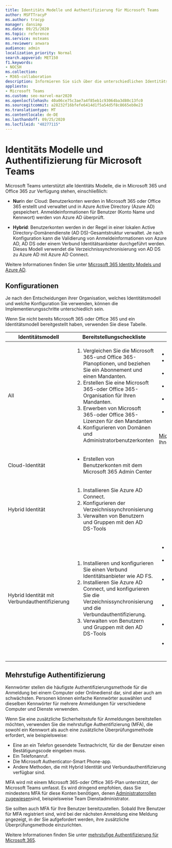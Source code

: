 ```yaml
---
title: Identitäts Modelle und Authentifizierung für Microsoft Teams
author: MSFTTracyP
ms.author: tracyp
manager: dansimp
ms.date: 09/25/2020
ms.topic: reference
ms.service: msteams
ms.reviewer: anwara
audience: admin
localization_priority: Normal
search.appverid: MET150
f1.keywords:
- NOCSH
ms.collection:
- M365-collaboration
description: Informieren Sie sich über die unterschiedlichen Identitäts Modelle für Microsoft Teams wie Cloud-only und Hybrid. Erfahren Sie auch mehr über die mehrstufige Authentifizierung.
appliesto:
- Microsoft Teams
ms.custom: seo-marvel-mar2020
ms.openlocfilehash: 40a06ce75c3ae7a4f85eb1c93064ba3d80c13fc0
ms.sourcegitcommit: a28232f16bfefe6414d1f5a54d5f8c8665eb0e23
ms.translationtype: MT
ms.contentlocale: de-DE
ms.lasthandoff: 09/25/2020
ms.locfileid: "48277115"
---
```

# <a name="identity-models-and-authentication-for-microsoft-teams"></a>Identitäts Modelle und Authentifizierung für Microsoft Teams

Microsoft Teams unterstützt alle Identitäts Modelle, die in Microsoft 365 und Office 365 zur Verfügung stehen, einschließlich:

- **Nur**in der Cloud: Benutzerkonten werden in Microsoft 365 oder Office 365 erstellt und verwaltet und in Azure Active Directory (Azure AD) gespeichert. Anmeldeinformationen für Benutzer (Konto Name und Kennwort) werden von Azure AD überprüft.

- **Hybrid**: Benutzerkonten werden in der Regel in einer lokalen Active Directory-Domänendienste (AD DS)-Gesamtstruktur verwaltet. Je nach Konfiguration kann die Validierung von Anmeldeinformationen von Azure AD, AD DS oder einem Verbund Identitätsanbieter durchgeführt werden. Dieses Modell verwendet die Verzeichnissynchronisierung von AD DS zu Azure AD mit Azure AD Connect.

Weitere Informationen finden Sie unter [Microsoft 365 Identity Models und Azure AD](https://docs.microsoft.com/microsoft-365/enterprise/about-microsoft-365-identity).

## <a name="configurations"></a>Konfigurationen

Je nach den Entscheidungen ihrer Organisation, welches Identitätsmodell und welche Konfiguration Sie verwenden, können die Implementierungsschritte unterschiedlich sein.

Wenn Sie nicht bereits Microsoft 365 oder Office 365 und ein Identitätsmodell bereitgestellt haben, verwenden Sie diese Tabelle. 

|Identitätsmodell |Bereitstellungscheckliste  |Weitere Informationen  |
|---------|---------|---------|
|All     |<ol type="1"><li>Vergleichen Sie die Microsoft 365-und Office 365-Planoptionen, und beziehen Sie ein Abonnement und einen Mandanten.</li><li>Erstellen Sie eine Microsoft 365-oder Office 365-Organisation für Ihren Mandanten.</li><li>Erwerben von Microsoft 365-oder Office 365-Lizenzen für den Mandanten</li><li>Konfigurieren von Domänen und Administratorbenutzerkonten</li></ol>  |<ul><li>[Office 365-Planoptionen](https://technet.microsoft.com/library/office-365-plan-options.aspx)</li><li>[Vergleich von Microsoft 365 for Business-Plänen](https://go.microsoft.com/fwlink/?linkid=854617)</li><li>[Kaufen oder Entfernen von Abonnementlizenzen](https://support.office.com/article/Buy-licenses-for-your-Office-365-for-business-subscription-36081d8d-b3fa-4948-8c34-e217bba825e1)</li><li>[Hinzufügen von Lizenzen zu einem Abonnement](https://support.office.com/article/Add-licenses-to-a-subscription-paid-for-using-a-product-key-4fb4bd7e-3920-4ce0-98fb-0c06e3fedf53)</li><li>[Einrichten von Microsoft 365 for Business](https://support.office.com/Article/set-up-Office-365-for-business-6a3a29a0-e616-4713-99d1-15eda62d04fa)</li><li>[Hinzufügen einer Domäne mit dem Setup-Assistenten](https://support.office.com/article/Add-users-and-domain-with-the-setup-wizard-6383f56d-3d09-4dcb-9b41-b5f5a5efd611)</li></ul><br>[Microsoft](https://www.microsoft.com/fasttrack/microsoft-365) -Soforthilfe steht Ihnen zur Verfügung.  |
|Cloud-Identität     |<ul><li>Erstellen von Benutzerkonten mit dem Microsoft 365 Admin Center</li></ul> |<ul style="list-style-type:none"><li>[Hinzufügen von Benutzern und Zuweisen von Lizenzen](https://support.office.com/article/Add-users-individually-or-in-bulk-to-Office-365-Admin-Help-1970f7d6-03b5-442f-b385-5880b9c256ec)</li></ul> |
|Hybrid Identität     |<ol type="1"><li>Installieren Sie Azure AD Connect.</li><li>Konfigurieren der Verzeichnissynchronisierung</li><li>Verwalten von Benutzern und Gruppen mit den AD DS-Tools</li></ol> |<ul style="list-style-type:none"><li>[Einrichten der Verzeichnissynchronisierung](https://docs.microsoft.com/microsoft-365/enterprise/set-up-directory-synchronization)</li></ul> |
|Hybrid Identität mit Verbundauthentifizierung    |<ol type="1"><li>Installieren und konfigurieren Sie einen Verbund Identitätsanbieter wie AD FS.</li><li>Installieren Sie Azure AD Connect, und konfigurieren Sie die Verzeichnissynchronisierung und die Verbundauthentifizierung.</li><li>Verwalten von Benutzern und Gruppen mit den AD DS-Tools</li></ol> |<ul><li>[Planen der AD FS-Bereitstellung](https://go.microsoft.com/fwlink/?linkid=854619)</li><li>[Prüfliste: Bereitstellen der Verbundserverfarm unter Windows Server 2012 R2](https://go.microsoft.com/fwlink/?linkid=854620)</li><li>[Konfigurieren des Extranetzugriffs für AD FS unter Windows Server 2012 R2](https://go.microsoft.com/fwlink/?linkid=854621)</li><li>[Einrichten einer Vertrauensstellung zwischen AD FS und Azure AD](https://go.microsoft.com/fwlink/?linkid=854622)</li><li>[Überprüfen und Verwalten von einmaligem Anmelden mit AD FS](https://go.microsoft.com/fwlink/?linkid=854624)</li><li>[Einrichten der Verzeichnissynchronisierung](https://docs.microsoft.com/microsoft-365/enterprise/set-up-directory-synchronization)</li></ul> |
||||

## <a name="multi-factor-authentication"></a>Mehrstufige Authentifizierung

Kennwörter stellen die häufigste Authentifizierungsmethode für die Anmeldung bei einem Computer oder Onlinedienst dar, sind aber auch am schwächsten. Personen können einfache Kennwörter auswählen und dieselben Kennwörter für mehrere Anmeldungen für verschiedene Computer und Dienste verwenden. 

Wenn Sie eine zusätzliche Sicherheitsstufe für Anmeldungen bereitstellen möchten, verwenden Sie die mehrstufige Authentifizierung (MFA), die sowohl ein Kennwort als auch eine zusätzliche Überprüfungsmethode erfordert, wie beispielsweise:

- Eine an ein Telefon gesendete Textnachricht, für die der Benutzer einen Bestätigungscode eingeben muss.
- Ein Telefonanruf.
- Die Microsoft Authenticator-Smart Phone-app.
- Andere Methoden, die mit Hybrid Identität und Verbundauthentifizierung verfügbar sind.

MFA wird mit einem Microsoft 365-oder Office 365-Plan unterstützt, der Microsoft Teams umfasst. Es wird dringend empfohlen, dass Sie mindestens MFA für diese Konten benötigen, denen [Administratorrollen zugewiesen](https://docs.microsoft.com/microsoft-365/admin/add-users/about-admin-roles?view=o365-worldwide)sind, beispielsweise Team Dienstadministrator.

Sie sollten auch MFA für Ihre Benutzer bereitzustellen. Sobald Ihre Benutzer für MFA registriert sind, wird bei der nächsten Anmeldung eine Meldung angezeigt, in der Sie aufgefordert werden, ihre zusätzliche Überprüfungsmethode einzurichten. 

Weitere Informationen finden Sie unter [mehrstufige Authentifizierung für Microsoft 365](https://docs.microsoft.com/microsoft-365/admin/security-and-compliance/multi-factor-authentication-microsoft-365).
